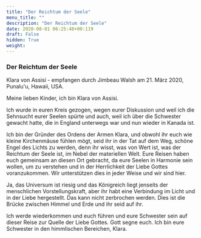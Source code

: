 ```yaml
---
title: "Der Reichtum der Seele"
menu_title: ""
description: "Der Reichtum der Seele"
date: 2020-08-01 06:25:48+00:119
draft: False
hidden: True
weight:
---
```

### Der Reichtum der Seele

Klara von Assisi - empfangen durch Jimbeau Walsh am 21. März 2020, Punalu'u, Hawaii, USA.

Meine lieben Kinder, ich bin Klara von Assisi.

Ich wurde in euren Kreis gezogen, wegen eurer Diskussion und weil ich die Sehnsucht eurer Seelen spürte und auch, weil ich über die Schwester gewacht hatte, die in England unterwegs war und nun wieder in Kanada ist.

Ich bin der Gründer des Ordens der Armen Klara, und obwohl ihr euch wie kleine Kirchenmäuse fühlen mögt, seid ihr in der Tat auf dem Weg, schöne Engel des Lichts zu werden, denn ihr wisst, was von Wert ist, was der Reichtum der Seele ist, im Nebel der materiellen Welt.  Eure Reisen haben euch gemeinsam an diesen Ort gebracht, da eure Seelen in Harmonie sein wollen, um zu verstehen und in der Herrlichkeit der Liebe Gottes voranzukommen.  Wir unterstützen dies in jeder Weise und wir sind hier.

Ja, das Universum ist riesig und das Königreich liegt jenseits der menschlichen Vorstellungskraft, aber ihr habt eine Verbindung im Licht und in der Liebe hergestellt. Das kann nicht zerbrochen werden. Dies ist die Brücke zwischen Himmel und Erde und ihr seid auf ihr.

Ich werde wiederkommen und euch führen und eure Schwester sein auf dieser Reise zur Quelle der Liebe Gottes. Gott segne euch. Ich bin eure Schwester in den himmlischen Bereichen, Klara.

